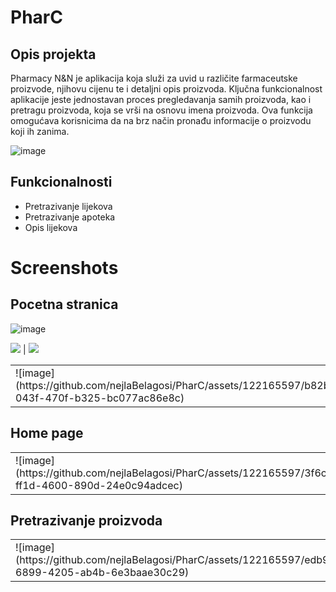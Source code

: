 # PharC

## Opis projekta
Pharmacy N&N je aplikacija koja služi za uvid u različite farmaceutske proizvode, njihovu cijenu te i detaljni opis proizvoda. Ključna funkcionalnost aplikacije jeste jednostavan proces pregledavanja samih proizvoda, kao i pretragu proizvoda, koja se vrši na osnovu imena proizvoda. Ova funkcija omogućava korisnicima da na brz način pronađu informacije o proizvodu koji ih zanima. 

![image](https://github.com/nejlaBelagosi/PharC/assets/122165597/f6a27952-a9cb-4541-9ba6-7d1cac2446ac)

## Funkcionalnosti

- Pretrazivanje lijekova
- Pretrazivanje apoteka
- Opis lijekova

# Screenshots

## Pocetna stranica
![image](https://github.com/nejlaBelagosi/PharC/assets/122165597/3862717f-8525-4424-9bc2-4f3ad326e5a1)

![](https://github.com/nejlaBelagosi/PharC/assets/122165597/b82b673b-043f-470f-b325-bc077ac86e8c) |  ![](https://github.com/nejlaBelagosi/PharC/assets/122165597/26522b4f-d13b-4225-95f0-1cca130064e7)

<table>
  <tr>
    <td>![image](https://github.com/nejlaBelagosi/PharC/assets/122165597/b82b673b-043f-470f-b325-bc077ac86e8c)
</td>
    <td>![image](https://github.com/nejlaBelagosi/PharC/assets/122165597/26522b4f-d13b-4225-95f0-1cca130064e7)
    </td>
 </tr>
</table>

## Home page
<table>
  <tr>
    <td>![image](https://github.com/nejlaBelagosi/PharC/assets/122165597/3f6c9f7c-ff1d-4600-890d-24e0c94adcec)
</td>
    <td>![image](https://github.com/nejlaBelagosi/PharC/assets/122165597/de1e3886-0154-478f-9cc2-544eb507a5e0)
</td>
  </tr>
</table>

## Pretrazivanje proizvoda

<table>
  <tr>
    <td>![image](https://github.com/nejlaBelagosi/PharC/assets/122165597/edb95a6e-6899-4205-ab4b-6e3baae30c29)
</td>
    <td>![image](https://github.com/nejlaBelagosi/PharC/assets/122165597/bc3356f9-a679-4f29-8989-7f9fb9676549)

</td>
  </tr>
</table>
